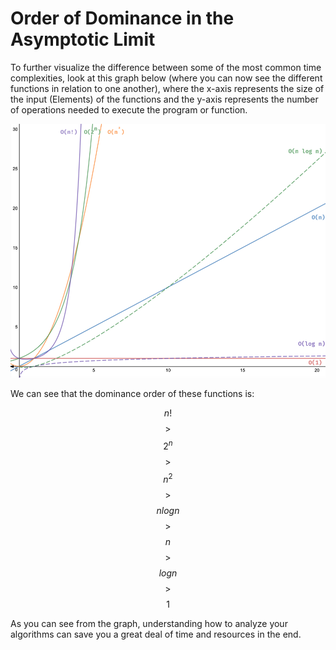 # Order of Dominance in the Asymptotic Limit

To further visualize the difference between some of the most common time complexities, look at this graph below (where you can now see the different functions in relation to one another), where the x-axis represents the size of the input (Elements) of the functions and the y-axis represents the number of operations needed to execute the program or function.

&#x20;

![](<.gitbook/assets/image (13).png>)



We can see that the dominance order of these functions is:&#x20;
&#x20;

$$n!$$$$>$$ $$2^n$$$$>$$$$n^2$$$$>$$$$nlogn$$$$>$$$$n$$$$>$$$$logn$$$$>$$$$1$$



As you can see from the graph, understanding how to analyze your algorithms can save you a great deal of time and resources in the end.

